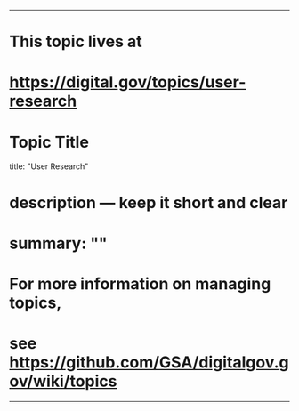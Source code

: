 
---
# This topic lives at
# https://digital.gov/topics/user-research

# Topic Title
title: "User Research"

# description — keep it short and clear
# summary: ""


# For more information on managing topics,
# see https://github.com/GSA/digitalgov.gov/wiki/topics
---